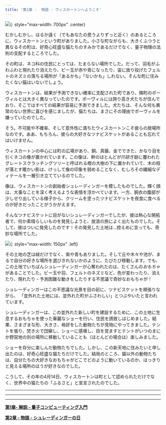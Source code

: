 ```yaml
---
title: '第1章 -  物語 - ウィスカートンへようこそ'
---
```


![](/assets/imgs/cover_beta.png){: style="max-width: 700px" .center}

むかしむかし、はるか遠く（でもあなたの思うよりずっと近く）のあるところに、ウィスカートンという町がありました。小さな町ながらも、大きくふつうと異なるその町は、好奇心旺盛な猫たちのすみかであるだけでなく、量子物理の法則の支配するところでした。

その町は、ネコ科の住民にとっては、たまらない場所でした。だって、羽毛がふわふわと現れたり消えたり、ビー玉が赤や青になったり、宙に放り投げたフェルトのネズミの落ちる場所が「あるかも」「ないかも」しれない。そんな町に住みたくない猫はいないでしょう。

ウィスカートンは、結果が予測できない確率に支配された町であり、隣町のポーヴィルとは大きく異なっていたのです。ポーヴィルには誇り高き犬たちが住んでおり、そこではすべての結果が容易に予測できました。犬たちは、そんな何も異常のない世界に喜びを感じましたが、猫たちは、まさにその理由でポーヴィルを嫌っていたのでした。

そう。不可能や不確率、そして意外性に満ちたウィスカートンこそ彼らの居場所なのです。ああ、もちろん、彼らの大好きなツナビスケットがあることも忘れてはいけません。

ウィスカートンの中心には町の広場があり、銅、真鍮、金でできた、かなり目を引くネコの像が置かれています。この像は、幹のほとんどが爪研ぎ跡に覆われたグレートスクラッチングツリーと呼ばれる樫の大樹の下に置かれていて、木の枝が落とす暖かい影は、けっして像の印象を弱めることなく、むしろその繊細なディテールを一層引き立てているのでした。

像は、ウィスカートンの創始者シュレーディンガーを模したものでした。輝く顔は、大事なことを深く考えるような表情を浮かべています。一方、胴衣の腹部が少しせり出している様子から、クリームを塗ったツナビスケットを夜食に食べるのが好きだったことがうかがえます。

そんなツナビスケットに目がないシュレーディンガーでしたが、彼は熱心な開拓者で、何か素晴らしいものを発見しようと、放浪の旅によく出たものでした。そして、彼はついに発見したのです！その発見した土地は...控えめに言っても、奇妙な場所でした。

![](/assets/imgs/Feather_Animation.gif){: style="max-width: 150px" .left} 


その土地の芝は緑だけでなく、紫や青もありました。そして丘や木々や池が、まるで自分の好きな場所を選びきれないかのように、たびたび移動します。でも、この土地でいちばんシュレーディンガーが心奪われたのは、たくさんの*おもちゃ*があることでした。ビー玉や羽、フェルトのネズミなど、色が変わったり、消えたり、現れたり - 予測困難な動きをしたりする不思議で奇妙なおもちゃが！

シュレーディンガーはこの不思議な光景を目の前に、ツナビスケットを頬張りながら、
「並外れた土地には、並外れた町がふさわしい」とつぶやいたと言われています。

シュレーディンガーは、この並外れた新しい町を建設するために、この土地に生息するおもちゃを使った華麗なショーを行い、住民を誘致しはじめました。結果、さまざまな形、大きさ、格好をした動物たちが見物にやってきました。テントを張り、焚き火で団欒し、ショーに感嘆し、目を覚ますとテントがいつのまにか野営地の別の場所に移動していることも（ほとんどの場合は）楽しみました。

ショーを存分に楽しんだ動物たちでした。しかし、この新天地に住みたいと申し出たのは、好奇心旺盛な猫たちだけでした。結局のところ、猫以外の動物たちは、自分たちの大好きなおもちゃがどこでどのように動いているのか、はっきりと見える場所のほうが好きなのでした。

こうして、その年の4月14日、ウィスカートンは町として認められただけでなく、世界中の猫たちの「ふるさと」と宣言されたのでした。

_____________________________


_____________________________


_____________________________


**[第1章- 解説 - 量子コンピューティング入門](https://quantum-kittens.github.io/posts/CHAPTER-1-Part-2-Introduction-to-Quantum-Computing/)**


**[第2章 - 物語 - シュレーディンガーの日](https://quantum-kittens.github.io/posts/CHAPTER-2-Story-Schr%C3%B6dinger-Day/)**
